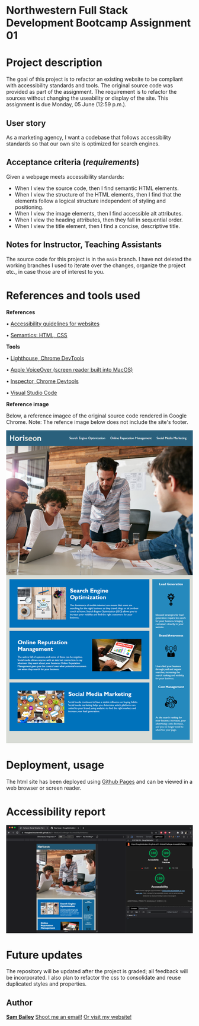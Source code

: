 # Northwestern Full Stack Development Bootcamp Assignment 01

# Project description

The goal of this project is to refactor an existing website to be compliant with accessibility standards and tools. The original source code was provided as part of the assignment. The requirement is to refactor the sources without changing the useability or display of the site. This assignment is due Monday, 05 June (12:59 p.m.). 

## User story
As a marketing agency, I want a codebase that follows accessibility standards so that our own site is optimized for search engines.

## Acceptance criteria (_requirements_)
Given a webpage meets accessibility standards:
* When I view the source code, then I find semantic HTML elements.
* When I view the structure of the HTML elements, then I find that the elements follow a logical structure independent of styling and positioning.
* When I view the image elements, then I find accessible alt attributes.
* When I view the heading attributes, then they fall in sequential order.
* When I view the title element, then I find a concise, descriptive title.

## Notes for Instructor, Teaching Assistants

The source code for this project is in the `main` branch. I have not deleted the working branches I used to iterate over the changes, organize the project etc., in case those are of interest to you. 

# References and tools used

**References**

• [Accessibility guidelines for websites](https://developer.mozilla.org/en-US/docs/Learn/Accessibility)

• [Semantics: HTML, CSS](https://developer.mozilla.org/en-US/docs/Glossary/Semantics)

**Tools**

• [Lighthouse, Chrome DevTools](https://developer.chrome.com/docs/lighthouse/overview/)

• [Apple VoiceOver (screen reader built into MacOS)](https://www.apple.com/voiceover/info/guide/_1121.html#:~:text=About%20VoiceOver&text=To%20turn%20on%20VoiceOver%2C%20press,using%20contracted%20or%20uncontracted%20braille.)

• [Inspector, Chrome Devtools](https://developer.chrome.com/docs/devtools/overview/)

• [Visual Studio Code](https://code.visualstudio.com/learn)

**Reference image**

Below, a reference imagee of the original source code rendered in Google Chrome. Note: The refence image below does not include the site's footer.

![Screenshot of original site.](./assets/01-html-css-git-homework-demo.png)

# Deployment, usage

The html site has been deployed using [Github Pages](https://pages.github.com/) and can be viewed in a web browser or screen reader. 

# Accessibility report

![A screen capture of the Accessibility report generated by Chrome's Lighthouse tool.](./assets/LighthouseAccessibility100.png)

# Future updates

The repository will be updated after the project is graded; all feedback will be incorporated. I also plan to refactor the css to consolidate and reuse duplicated styles and properties.

## Author

[**Sam Bailey**](https://github.com/thoughtsinbuttermilk) [Shoot me an email!](mailto:thoughtsinbuttermilk@gmail.com) [Or visit my website!](http://www.thoughtsinbuttermilk.com)

